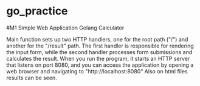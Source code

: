 # go_practice

#M1 Simple Web Application Golang Calculator

Main function sets up two HTTP handlers, one for the root path ("/") and another for the "/result" path. 
The first handler is responsible for rendering the input form, while the second handler processes form submissions and calculates the result. 
When you run the program, it starts an HTTP server that listens on port 8080, and you can access the application by opening a web browser and navigating to "http://localhost:8080"
Also on html files results can be seen.